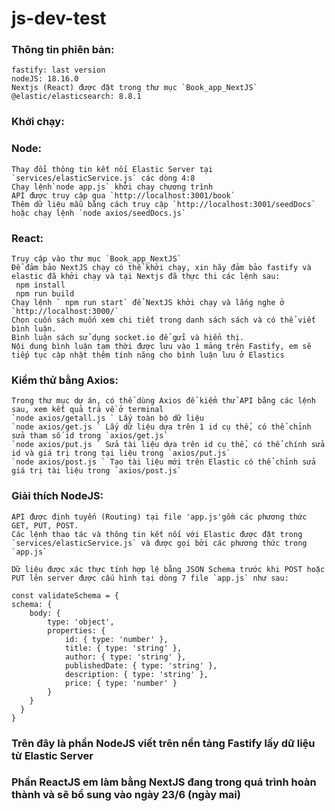 # js-dev-test
 ### Thông tin phiên bản:
    fastify: last version
    nodeJS: 18.16.0
    Nextjs (React) được đặt trong thư mục `Book_app_NextJS`
    @elastic/elasticsearch: 8.8.1

 ### Khởi chạy:
   ### Node:
    Thay đổi thông tin kết nối Elastic Server tại `services/elasticService.js` các dòng 4:8
    Chạy lệnh`node app.js` khởi chạy chương trình
    API được truy cập qua `http://localhost:3001/book`
    Thêm dữ liệu mẫu bằng cách truy cập `http://localhost:3001/seedDocs` hoặc chạy lệnh `node axios/seedDocs.js` 
   ### React:
    Truy cập vào thư mục `Book_app_NextJS`
    Để đảm bảo NextJS chạy có thể khởi chạy, xin hãy đảm bảo fastify và elastic đã khởi chạy và tại Nextjs đã thực thi các lệnh sau:
     npm install
     npm run build 
    Chạy lệnh ` npm run start` để NextJS khởi chạy và lắng nghe ở `http://localhost:3000/`
    Chọn cuốn sách muốn xem chi tiết trong danh sách sách và có thể viết bình luận.
    Bình luận sách sử dụng socket.io để gửi và hiển thị.
    Nội dung bình luận tạm thời được lưu vào 1 mảng trên Fastify, em sẽ tiếp tục cập nhật thêm tính năng cho bình luận lưu ở Elastics

 ### Kiểm thử bằng Axios:
    Trong thư mục dự án, có thể dùng Axios để kiểm thử API bằng các lệnh sau, xem kết quả trả về ở terminal
    `node axios/getall.js ` Lấy toàn bộ dữ liệu
    `node axios/get.js ` Lấy dữ liệu dựa trên 1 id cụ thể, có thể chỉnh sửa tham số id trong `axios/get.js`
    `node axios/put.js ` Sửa tài liệu dựa trên id cụ thể, có thể chính sửa id và giá trị trong tại liệu trong `axios/put.js`
    `node axios/post.js ` Tạo tài liệu mới trên Elastic có thể chỉnh sửa giá trị tài liệu trong `axios/post.js`
    
 ### Giải thích NodeJS:
    API được định tuyến (Routing) tại file 'app.js'gồm các phương thức GET, PUT, POST. 
    Các lệnh thao tác và thông tin kết nối với Elastic được đặt trong `services/elasticService.js` và được gọi bởi các phương thức trong `app.js`

    Dữ liệu được xác thực tính hợp lệ bằng JSON Schema trước khi POST hoặc PUT lên server được cấu hình tại dòng 7 file `app.js` như sau:
    
    const validateSchema = {
    schema: {
        body: {
            type: 'object',
            properties: {
                id: { type: 'number' },
                title: { type: 'string' },
                author: { type: 'string' },
                publishedDate: { type: 'string' },
                description: { type: 'string' },
                price: { type: 'number' }
            }
        }
      } 
    }

 ### 
    

 ### Trên đây là phần NodeJS viết trên nền tảng Fastify lấy dữ liệu từ Elastic Server
 ### Phần ReactJS em làm bằng NextJS đang trong quá trình hoàn thành và sẽ bổ sung vào ngày 23/6 (ngày mai)
    